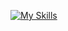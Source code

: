 [![My Skills](https://skillicons.dev/icons?i=js,react,css,html,tailwind&theme=light)](https://skillicons.dev)
